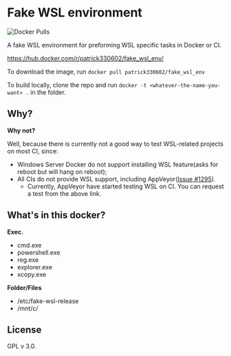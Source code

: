 # Fake WSL environment

![Docker Pulls](https://badgen.net/docker/pulls/patrick330602/fake_wsl_env)

A fake WSL environment for preforming WSL specific tasks in Docker or CI.

<https://hub.docker.com/r/patrick330602/fake_wsl_env/>

To download the image, run `docker pull patrick330602/fake_wsl_env`

To build locally, clone the repo and run `docker -t <whatever-the-name-you-want> .` in the folder.

## Why?

**Why not?**

Well, because there is currently not a good way to test WSL-related projects on most CI, since:

- Windows Server Docker do not support installing WSL feature(asks for reboot but will hang on reboot);
- All CIs do not provide WSL support, including AppVeyor([Issue #1295](https://github.com/appveyor/ci/issues/1295)).
  - Currently, AppVeyor have started testing WSL on CI. You can request a test from the above link. 

## What's in this docker?

**Exec.**
- cmd.exe
- powershell.exe
- reg.exe
- explorer.exe
- xcopy.exe

**Folder/Files**
- /etc/fake-wsl-release
- /mnt/c/

## License

GPL v 3.0.

